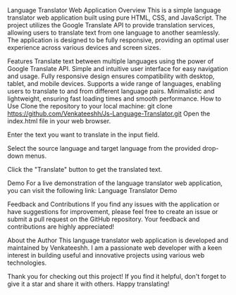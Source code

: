 Language Translator Web Application
Overview
This is a simple language translator web application built using pure HTML, CSS, and JavaScript. The project utilizes the Google Translate API to provide translation services, allowing users to translate text from one language to another seamlessly. The application is designed to be fully responsive, providing an optimal user experience across various devices and screen sizes.

Features
Translate text between multiple languages using the power of Google Translate API.
Simple and intuitive user interface for easy navigation and usage.
Fully responsive design ensures compatibility with desktop, tablet, and mobile devices.
Supports a wide range of languages, enabling users to translate to and from different language pairs.
Minimalistic and lightweight, ensuring fast loading times and smooth performance.
How to Use
Clone the repository to your local machine:
git clone https://github.com/Venkateeshh/Js-Language-Translator.git
Open the index.html file in your web browser.

Enter the text you want to translate in the input field.

Select the source language and target language from the provided drop-down menus.

Click the "Translate" button to get the translated text.

Demo
For a live demonstration of the language translator web application, you can visit the following link: Language Translator Demo

Feedback and Contributions
If you find any issues with the application or have suggestions for improvement, please feel free to create an issue or submit a pull request on the GitHub repository. Your feedback and contributions are highly appreciated!

About the Author
This language translator web application is developed and maintained by Venkateeshh. I am a passionate web developer with a keen interest in building useful and innovative projects using various web technologies.

Thank you for checking out this project! If you find it helpful, don't forget to give it a star and share it with others. Happy translating!
